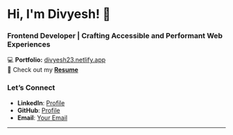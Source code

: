 # Hi, I'm Divyesh! 👋

### Frontend Developer | Crafting Accessible and Performant Web Experiences

💻 **Portfolio:** [divyesh23.netlify.app](https://divyesh23.netlify.app)  
📂 Check out my **[Resume](https://drive.google.com/file/d/17givvi-sH9LDIAlPBk6sutOtyqiTxDYE/view?usp=drive_link)**

### Let’s Connect

- **LinkedIn**: [Profile](https://www.linkedin.com/in/divyesh-solanki-01628a254/)
- **GitHub**: [Profile](https://github.com/divyesh2303)
- **Email**: [Your Email](mailto:divyeshsolanki2303@gmail.com)

---
